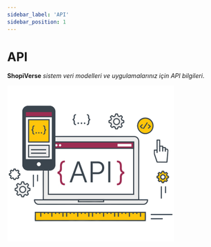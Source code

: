 ```yaml
---
sidebar_label: 'API'
sidebar_position: 1
---
```


# API 

**ShopiVerse** *sistem veri modelleri ve uygulamalarınız için API bilgileri*.

![API](../../static/img/api11.png)